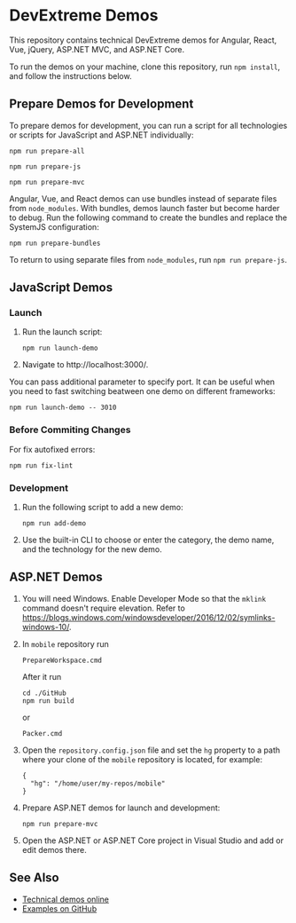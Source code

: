 # DevExtreme Demos
 
This repository contains technical DevExtreme demos for Angular, React, Vue, jQuery, ASP.NET MVC, and ASP.NET Core.

To run the demos on your machine, clone this repository, run `npm install`, and follow the instructions below.

## Prepare Demos for Development

To prepare demos for development, you can run a script for all technologies or scripts for JavaScript and ASP.NET individually:

```
npm run prepare-all
```
```
npm run prepare-js
```
```
npm run prepare-mvc
```

Angular, Vue, and React demos can use bundles instead of separate files from `node_modules`. With bundles, demos launch faster but become harder to debug. Run the following command to create the bundles and replace the SystemJS configuration:

```
npm run prepare-bundles
```

To return to using separate files from `node_modules`, run `npm run prepare-js`.


## JavaScript Demos

### Launch

1. Run the launch script:

    ```
    npm run launch-demo
    ```

1. Navigate to http://localhost:3000/.

You can pass additional parameter to specify port. It can be useful when you need to fast switching beatween one demo on different frameworks:

```
npm run launch-demo -- 3010
```

### Before Commiting Сhanges

For fix autofixed errors:

```
npm run fix-lint
```

### Development

1. Run the following script to add a new demo:

    ```
    npm run add-demo
    ```

1. Use the built-in CLI to choose or enter the category, the demo name, and the technology for the new demo.

## ASP.NET Demos

1. You will need Windows. Enable Developer Mode so that the `mklink` command doesn't require elevation. Refer to https://blogs.windows.com/windowsdeveloper/2016/12/02/symlinks-windows-10/.

1. In `mobile` repository run 

    ```
    PrepareWorkspace.cmd
    ```
    
    After it run

    ```
    cd ./GitHub
    npm run build
    ```

    or

    ```
    Packer.cmd
    ```

1. Open the `repository.config.json` file and set the `hg` property to a path where your clone of the `mobile` repository is located, for example:

    ````
    {
      "hg": "/home/user/my-repos/mobile"
    }
    ````

1. Prepare ASP.NET demos for launch and development:

    ```
    npm run prepare-mvc
    ```

1. Open the ASP.NET or ASP.NET Core project in Visual Studio and add or edit demos there.

## See Also

- [Technical demos online](https://js.devexpress.com/Demos/)
- [Examples on GitHub](https://github.com/DevExpress/DevExtreme-examples)
